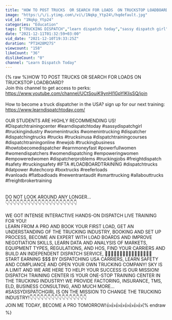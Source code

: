 ```yaml
---
title: "HOW TO POST TRUCKS  OR SEARCH FOR LOADS  ON TRUCKSTOP LOADBOARD?"
image: "https:\/\/i.ytimg.com\/vi\/1Nqkp_Ytp24\/hqdefault.jpg"
vid_id: "1Nqkp_Ytp24"
categories: "Education"
tags: ["TRUCKING DISPATCH","learn dispatch today","sassy dispatch girl"]
date: "2021-12-11T01:32:59+03:00"
vid_date: "2021-12-10T19:33:25Z"
duration: "PT1H28M27S"
viewcount: "158"
likeCount: "36"
dislikeCount: "0"
channel: "Learn Dispatch Today"
---
```

{% raw %}HOW TO POST TRUCKS OR SEARCH FOR LOADS ON TRUCKSTOP LOADBOARD?<br />Join this channel to get access to perks:<br /><a rel="nofollow" target="blank" href="https://www.youtube.com/channel/UCtSouiK9ynHl1GpYlKlisSQ/join">https://www.youtube.com/channel/UCtSouiK9ynHl1GpYlKlisSQ/join</a><br /><br />How to become a truck dispatcher in the USA? sign up for our next training:<br /><a rel="nofollow" target="blank" href="https://www.learndispatchtoday.com/">https://www.learndispatchtoday.com/</a><br /><br />OUR STUDENTS ARE HIGHLY RECOMMENDING US!<br />#Dispatchtrainingcenter #learndispatchtoday #sassydispatchgirl #truckingindustry #womenintrucks #womenintrucking #dispatcher #dispatchingtrucks #trucks #trucksinusa #dispatchtrainingcourses #dispatchtrainingonline #newjob #truckingbusiness #howtobecomedispatcher #earnmoneyfast #powerfullwomen #womendispatchers #womendispatching #empoweringwomen #empoweredwomen #dispatcherproblems #truckingjobs #freightdispatch #safety #truckingsafety #IFTA #LOADBOARDTRAINING #dispatchtrucks #datpower #utechcorp #boxtrucks #reeferloads<br />#vanloads #flatbadloads #newentrantaudit #smarttrucking #allabouttrucks #freightbrokertraining<br /><br /><br />DO NOT LOOK AROUND ANY LONGER...<br />👇👇👇👇👇👇👇👇👇👇👇👇👇👇👇👇👇👇👇👇<br /><br />WE GOT INTENSE INTERACTIVE HANDS-ON DISPATCH LIVE TRAINING FOR YOU!<br />LEARN FROM A PRO AND BOOK YOUR FIRST LOAD, GET AN UNDERSTANDING OF THE TRUCKING INDUSTRY, BOOKING AND SET UP PROCESS, BECOME AN EXPERT WITH LOAD BOARDS AND IMPROVE NEGOTIATION SKILLS, LEARN DATA AND ANALYSIS OF MARKETS, EQUIPMENT TYPES, REGULATIONS, AND HOS, FIND YOUR  CARRIERS AND BUILD AN INDEPENDENT DISPATCH SERVICE, 🤑🤑🤑🤑🤑🤑🤑🤑🤑🤑🤑🤑🤑🤑🤑🤑<br />START EARNING $$$ BY DISPATCHING USA CARRIERS, LEARN SAFETY AND COMPLIANCE AND OPEN YOUR OWN TRUCKING COMPANY! SKY IS A LIMIT AND WE ARE HERE TO HELP! YOUR SUCCESS IS OUR MISSION! DISPATCH TRAINING CENTER IS YOUR ONE-STOP TRAINING CENTER IN THE TRUCKING INDUSTRY! WE PROVIDE FACTORING, INSURANCE, TMS, ELD, BUSINESS CONSULTING, AND MUCH MORE...<br />#SASSYDISPATCHGIRL IS ON THE MISSION TO CHANGE THE TRUCKING INDUSTRY!👇👇👇👇👇👇👇👇👇👇👇👇👇👇👇👇<br />JOIN ME TODAY, BECOME A PRO TOMORROW!👍👍👍👍👍👍👍👍{% endraw %}
